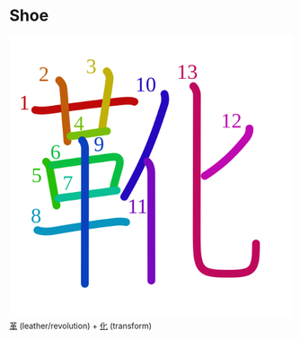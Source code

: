# Shoe
![9774](Kanji/kanji-colorize/9774.svg)
[革](Kanji/kanji-dict/革.md) (leather/revolution) + [化](Kanji/kanji-dict/化.md) (transform)